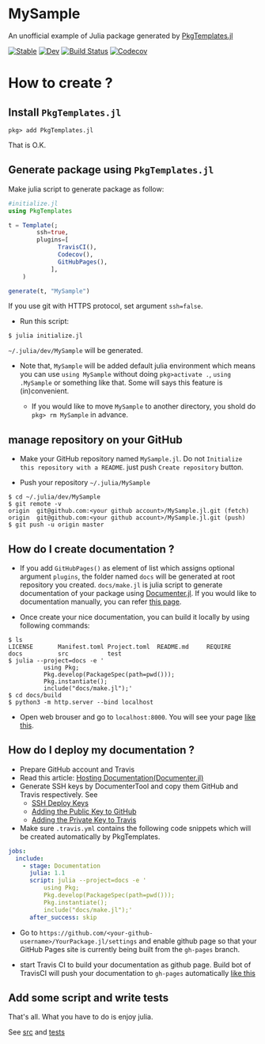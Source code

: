 # MySample

An unofficial example of Julia package generated by [PkgTemplates.jl](https://github.com/invenia/PkgTemplates.jl)

[![Stable](https://img.shields.io/badge/docs-stable-blue.svg)](https://terasakisatoshi.github.io/MySample.jl/stable)
[![Dev](https://img.shields.io/badge/docs-dev-blue.svg)](https://terasakisatoshi.github.io/MySample.jl/dev)
[![Build Status](https://travis-ci.org/terasakisatoshi/MySample.jl.svg?branch=master)](https://travis-ci.org/terasakisatoshi/MySample.jl)
[![Codecov](https://codecov.io/gh/terasakisatoshi/MySample.jl/branch/master/graph/badge.svg)](https://codecov.io/gh/terasakisatoshi/MySample.jl)

# How to create ?

## Install `PkgTemplates.jl`

```
pkg> add PkgTemplates.jl
```

That is O.K.


## Generate package using `PkgTemplates.jl`

Make julia script to generate package as follow:

```julia
#initialize.jl
using PkgTemplates

t = Template(;
        ssh=true,
        plugins=[
              TravisCI(),
              Codecov(),
              GitHubPages(),
            ],
    )

generate(t, "MySample")

```

If you use git with HTTPS protocol, set argument `ssh=false`.

- Run this script:

```
$ julia initialize.jl
```

`~/.julia/dev/MySample` will be generated.

- Note that, `MySample` will be added default julia environment which means you can use `using MySample` without doing `pkg>activate .`, `using .MySample` or something like that. Some will says this feature is (in)convenient.

  - If you would like to move `MySample` to another directory, you shold do `pkg> rm MySample` in advance.

## manage repository on your GitHub

- Make your GitHub repository named `MySample.jl`. Do not `Initialize this repository with a README`. just push `Create repository` button.

- Push your repository `~/.julia/MySample`

```
$ cd ~/.julia/dev/MySample
$ git remote -v
origin	git@github.com:<your github account>/MySample.jl.git (fetch)
origin	git@github.com:<your github account>/MySample.jl.git (push)
$ git push -u origin master
```

## How do I create documentation ?

- If you add `GitHubPages()` as element of list which assigns optional argument `plugins`, the folder named `docs` will be generated at root repository you created. `docs/make.jl` is julia script to generate documentation of your package using [Documenter.jl](https://juliadocs.github.io/Documenter.jl/stable/). If you would like to documentation manually, you can refer [this page](https://juliadocs.github.io/Documenter.jl/stable/man/guide/).

- Once create your nice documentation, you can build it locally by using following commands:

```
$ ls
LICENSE       Manifest.toml Project.toml  README.md     REQUIRE       docs          src           test
$ julia --project=docs -e '
          using Pkg;
          Pkg.develop(PackageSpec(path=pwd()));
          Pkg.instantiate();
          include("docs/make.jl");'
$ cd docs/build
$ python3 -m http.server --bind localhost 
```

- Open web brouser and go to `localhost:8000`. You will see your page [like this](https://terasakisatoshi.github.io/MySample.jl/stable).

## How do I deploy my documentation ?

- Prepare GitHub account and Travis 
- Read this article: [Hosting Documentation(Documenter.jl)](https://juliadocs.github.io/Documenter.jl/stable/man/hosting/)
- Generate SSH keys by DocumenterTool and copy them GitHub and Travis respectively. See
  - [SSH Deploy Keys](https://juliadocs.github.io/Documenter.jl/stable/man/hosting/#SSH-Deploy-Keys-1)
  - [Adding the Public Key to GitHub](https://juliadocs.github.io/Documenter.jl/stable/man/hosting/walkthrough/#Adding-the-Public-Key-to-GitHub-1)
  - [Adding the Private Key to Travis](https://juliadocs.github.io/Documenter.jl/stable/man/hosting/walkthrough/#Adding-the-Public-Key-to-GitHub-1)
- Make sure `.travis.yml` contains the following code snippets which will be created automatically by PkgTemplates.

```yml
jobs:
  include:
    - stage: Documentation
      julia: 1.1
      script: julia --project=docs -e '
          using Pkg;
          Pkg.develop(PackageSpec(path=pwd()));
          Pkg.instantiate();
          include("docs/make.jl");'
      after_success: skip
```

- Go to `https://github.com/<your-github-username>/YourPackage.jl/settings` and enable github page so that your GitHub Pages site is currently being built from the `gh-pages` branch.

- start Travis CI to build your documentation as github page. Build bot of TravisCI will push your documentation to `gh-pages` automatically [like this](https://github.com/terasakisatoshi/MySample.jl/tree/gh-pages)


## Add some script and write tests

That's all. What you have to do is enjoy julia.

See [src](https://github.com/terasakisatoshi/MySample.jl/tree/master/src) and [tests](https://github.com/terasakisatoshi/MySample.jl/tree/master/test)
